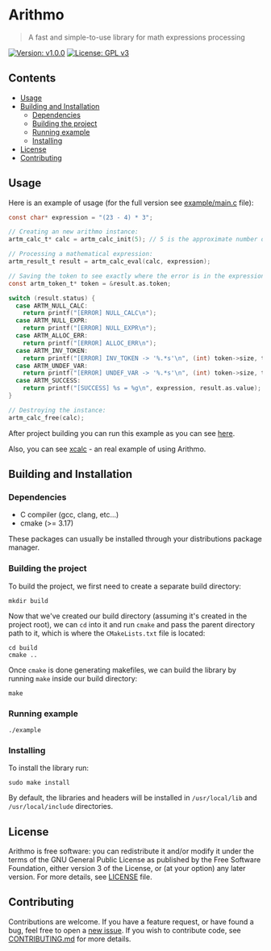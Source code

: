 # Arithmo
> A fast and simple-to-use library for math expressions processing

[![Version: v1.0.0](https://img.shields.io/badge/version-v1.0.0-blue)](https://vstan02.github.io/arithmo)
[![License: GPL v3](https://img.shields.io/badge/license-GPL%20v3-blue.svg)](http://www.gnu.org/licenses/gpl-3.0)

## Contents
- [Usage](#usage)
- [Building and Installation](#building-and-installation)
    - [Dependencies](#dependencies)
    - [Building the project](#building-the-project)
    - [Running example](#running-example)
    - [Installing](#installing)
- [License](#license)
- [Contributing](#contributing)

## Usage
Here is an example of usage (for the full version see [example/main.c](https://github.com/vstan02/arithmo/blob/master/example/main.c) file):
```c
const char* expression = "(23 - 4) * 3";

// Creating an new arithmo instance:
artm_calc_t* calc = artm_calc_init(5); // 5 is the approximate number of variables that will be used

// Processing a mathematical expression:
artm_result_t result = artm_calc_eval(calc, expression);

// Saving the token to see exactly where the error is in the expression:
const artm_token_t* token = &result.as.token;

switch (result.status) {
  case ARTM_NULL_CALC:
    return printf("[ERROR] NULL_CALC\n");
  case ARTM_NULL_EXPR:
    return printf("[ERROR] NULL_EXPR\n");
  case ARTM_ALLOC_ERR:
    return printf("[ERROR] ALLOC_ERR\n");
  case ARTM_INV_TOKEN:
    return printf("[ERROR] INV_TOKEN -> '%.*s'\n", (int) token->size, token.target);
  case ARTM_UNDEF_VAR:
    return printf("[ERROR] UNDEF_VAR -> '%.*s'\n", (int) token->size, token.target);
  case ARTM_SUCCESS:
    return printf("[SUCCESS] %s = %g\n", expression, result.as.value);
}

// Destroying the instance:
artm_calc_free(calc);
```

After project building you can run this example as you can see [here](#running-example).

Also, you can see [xcalc](https://vstan02.github.io/xcalc) - an real example of using Arithmo.

## Building and Installation

### Dependencies
- C compiler (gcc, clang, etc...)
- cmake (>= 3.17)

These packages can usually be installed through your distributions package manager.

### Building the project
To build the project, we first need to create a separate build directory:
```
mkdir build
```

Now that we've created our build directory (assuming it's created in the project root), we can `cd` into it and run `cmake` and pass the parent directory path to it, which is where the `CMakeLists.txt` file is located:
```
cd build
cmake ..
```

Once `cmake` is done generating makefiles, we can build the library by running `make` inside our build directory:
```
make
```

### Running example
```
./example
```

### Installing
To install the library run:
```
sudo make install
```
By default, the libraries and headers will be installed in `/usr/local/lib` and `/usr/local/include` directories.

## License
Arithmo is free software: you can redistribute it and/or modify it under the terms of the GNU General Public License as published by the Free Software Foundation, either version 3 of the License, or (at your option) any later version.
For more details, see [LICENSE](https://github.com/vstan02/arithmo/blob/master/LICENSE) file.

## Contributing
Contributions are welcome.
If you have a feature request, or have found a bug, feel free to open a [new issue](https://github.com/vstan02/arithmo/issues/new).
If you wish to contribute code, see [CONTRIBUTING.md](https://github.com/vstan02/arithmo/blob/master/CONTRIBUTING.md) for more details.

